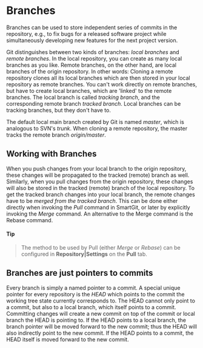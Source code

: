 # Branches

<a id="Branches-branches"></a>

Branches can be used to store independent series of commits in the
repository, e.g., to fix bugs for a released software project while
simultaneously developing new features for the next project version.

Git distinguishes between two kinds of branches: *local branches* and
*remote branches*. In the local repository, you can create as many local
branches as you like. Remote branches, on the other hand, are local
branches of the origin repository. In other words: Cloning a remote
repository clones all its local branches which are then stored in your
local repository as remote branches. You can't work directly on remote
branches, but have to create local branches, which are 'linked' to the
remote branches. The local branch is called *tracking branch*, and the
corresponding remote branch *tracked branch*. Local branches can be
tracking branches, but they don't have to.

The default local main branch created by Git is named *master*, which is
analogous to SVN's *trunk*. When cloning a remote repository, the master
tracks the remote branch *origin/master*.

## Working with Branches

When you push changes from your local branch to the origin repository,
these changes will be propagated to the tracked (remote) branch as well.
Similarly, when you pull changes from the origin repository, these
changes will also be stored in the tracked (remote) branch of the local
repository. To get the tracked branch changes into your local branch,
the remote changes have to be *merged from the tracked branch*. This can
be done either directly when invoking the *Pull* command in SmartGit, or
later by explicitly invoking the *Merge* command. An alternative to the
Merge command is the Rebase command.


#### Tip
>
>
>The method to be used by Pull (either *Merge* or *Rebase*) can be
>configured in **Repository\|Settings** on the **Pull** tab.
>
>

## Branches are just pointers to commits

Every branch is simply a named pointer to a commit. A special unique
pointer for every repository is the *HEAD* which points to the commit
the working tree state currently corresponds to. The HEAD cannot only
point to a commit, but also to a local branch, which itself points to a
commit. Committing changes will create a new commit on top of the commit
or local branch the HEAD is pointing to. If the HEAD points to a local
branch, the branch pointer will be moved forward to the new commit; thus
the HEAD will also indirectly point to the new commit. If the HEAD
points to a commit, the HEAD itself is moved forward to the new commit.
